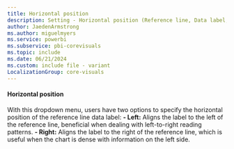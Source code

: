 ```yaml
---
title: Horizontal position
description: Setting - Horizontal position (Reference line, Data label, Horizontal position)
author: JaedenArmstrong
ms.author: miguelmyers
ms.service: powerbi
ms.subservice: pbi-corevisuals
ms.topic: include
ms.date: 06/21/2024
ms.custom: include file - variant
LocalizationGroup: core-visuals
---
```

#### Horizontal position

With this dropdown menu, users have two options to specify the horizontal position of the reference line data label:
**- Left:** Aligns the label to the left of the reference line, beneficial when dealing with left-to-right reading patterns.
**- Right:** Aligns the label to the right of the reference line, which is useful when the chart is dense with information on the left side.
